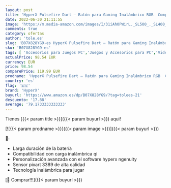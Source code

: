 ```yaml
---
layout: post
title: 'HyperX Pulsefire Dart – Ratón para Gaming Inalámbrico RGB  Compatible con el Ngenuity Sofware para personalizarlo  Cargador–Qi  Batería de hasta 50 horas – Compatible con PC  PS4  Xbox One'
date: 2022-06-30 21:11:55
image: 'https://m.media-amazon.com/images/I/31iAh0PWirL._SL500_._SL400_.jpg'
comments: true
category: ofertas
author: 'tole.es'
slug: 'B07X828YG9-es HyperX Pulsefire Dart – Ratón para Gaming Inalámbrico RGB...'
sku: 'B07X828YG9-es'
tags: [ 'Accesorios para Juegos PC','Juegos y Accesorios para PC','Videojuegos','hyperx','ps4','xbox','🇪🇸', ]
actualPrice: 98.54 EUR
currency: EUR
price: 98.54
comparePrice: 119.99 EUR
prodname: 'HyperX Pulsefire Dart – Ratón para Gaming Inalámbrico RGB  Compatible con el Ngenuity Sofware para personalizarlo  Cargador–Qi  Batería de hasta 50 horas – Compatible con PC  PS4  Xbox One'
country: 'es'
flag: '🇪🇸'
brand: 'HyperX'
buyurl: 'https://www.amazon.es/dp/B07X828YG9/?tag=tolees-21'
descuento: '17.88'
average: '79.1733333333333'
---
```


Tienes [{{< param title >}}]({{< param buyurl >}}) aqui!

[![{{< param prodname >}}]({{< param image >}})]({{< param buyurl >}})

🔎:

- Larga duración de la batería
- Compatibilidad con carga inalámbrica qi
- Personalización avanzada con el software hyperx ngenuity
- Sensor pixart 3389 de alta calidad
- Tecnología inalámbrica para jugar

[🛒 Comprar!!!]({{< param buyurl >}})
